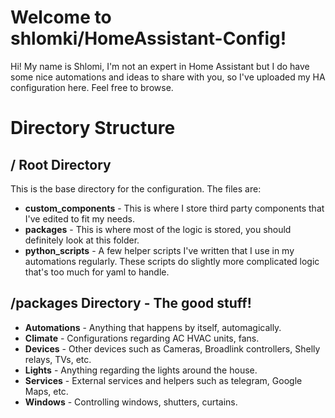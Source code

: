 # Welcome to shlomki/HomeAssistant-Config!

Hi! My name is Shlomi, I'm not an expert in Home Assistant but I do have some nice automations and ideas to share with you, so I've uploaded my HA configuration here.
Feel free to browse.


# Directory Structure

## / Root Directory

This is the base directory for the configuration. The files are:

 - **custom_components** - This is where I store third party components that I've edited to fit my needs.
 - **packages** - This is where most of the logic is stored, you should definitely look at this folder.
 - **python_scripts** - A few helper scripts I've written that I use in my automations regularly. These scripts do slightly more complicated logic that's too much for yaml to handle.

## /packages Directory - The good stuff!

 - **Automations** - Anything that happens by itself, automagically.
 - **Climate** - Configurations regarding AC HVAC units, fans.
 - **Devices** - Other devices such as Cameras, Broadlink controllers, Shelly relays, TVs, etc.
 - **Lights** - Anything regarding the lights around the house.
 - **Services** - External services and helpers such as telegram, Google Maps, etc.
 - **Windows** - Controlling windows, shutters, curtains.
